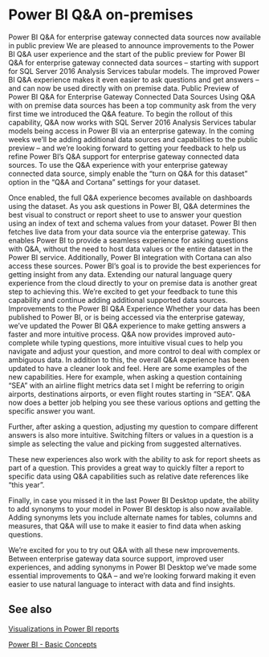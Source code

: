 ﻿<properties
   pageTitle="Power BI Q&A on-premises"
   description="Documentation on how to use Q&A on-premises."
   services="powerbi"
   documentationCenter=""
   authors="mihart"
   manager="mblythe"
   backup=""
   editor=""
   tags=""
   qualityFocus="no"
   qualityDate=""/>

<tags
   ms.service="powerbi"
   ms.devlang="NA"
   ms.topic="article"
   ms.tgt_pltfrm="NA"
   ms.workload="powerbi"
   ms.date="05/12/2016"
   ms.author="mihart"/>
# Power BI Q&A on-premises

Power BI Q&A for enterprise gateway connected data sources now available in public preview
We are pleased to announce improvements to the Power BI Q&A user experience and the start of the public preview for Power BI Q&A for enterprise gateway connected data sources – starting with support for SQL Server 2016 Analysis Services tabular models. The improved Power BI Q&A experience makes it even easier to ask questions and get answers – and can now be used directly with on premise data. 
Public Preview of Power BI Q&A for Enterprise Gateway Connected Data Sources
Using Q&A with on premise data sources has been a top community ask from the very first time we introduced the Q&A feature. To begin the rollout of this capability, Q&A now works with SQL Server 2016 Analysis Services tabular models being access in Power BI via an enterprise gateway. In the coming weeks we’ll be adding additional data sources and capabilities to the public preview – and we’re looking forward to getting your feedback to help us refine Power BI’s Q&A support for enterprise gateway connected data sources. 
To use the Q&A experience with your enterprise gateway connected data source, simply enable the “turn on Q&A for this dataset” option in the “Q&A and Cortana” settings for your dataset. 
 
Once enabled, the full Q&A experience becomes available on dashboards using the dataset. As you ask questions in Power BI, Q&A determines the best visual to construct or report sheet to use to answer your question using an index of text and schema values from your dataset. Power BI then fetches live data from your data source via the enterprise gateway. This enables Power BI to provide a seamless experience for asking questions with Q&A, without the need to host data values or the entire dataset in the Power BI service. Additionally, Power BI integration with Cortana can also access these sources. 
Power BI’s goal is to provide the best experiences for getting insight from any data. Extending our natural language query experience from the cloud directly to your on premise data is another great step to achieving this. We’re excited to get your feedback to tune this capability and continue adding additional supported data sources. 
Improvements to the Power BI Q&A Experience
Whether your data has been published to Power BI, or is being accessed via the enterprise gateway, we’ve updated the Power BI Q&A experience to make getting answers a faster and more intuitive process. Q&A now provides improved auto-complete while typing questions, more intuitive visual cues to help you navigate and adjust your question, and more control to deal with complex or ambiguous data. In addition to this, the overall Q&A experience has been updated to have a cleaner look and feel. Here are some examples of the new capabilities. 
Here for example, when asking a question containing “SEA” with an airline flight metrics data set I might be referring to origin airports, destinations airports, or even flight routes starting in “SEA”.  Q&A now does a better job helping you see these various options and getting the specific answer you want. 
 
Further, after asking a question, adjusting my question to compare different answers is also more intuitive. Switching filters or values in a question is a simple as selecting the value and picking from suggested alternatives. 
 
These new experiences also work with the ability to ask for report sheets as part of a question. This provides a great way to quickly filter a report to specific data using Q&A capabilities such as relative date references like “this year”. 
 
Finally, in case you missed it in the last Power BI Desktop update, the ability to add synonyms to your model in Power BI desktop is also now available. Adding synonyms lets you include alternate names for tables, columns and measures, that Q&A will use to make it easier to find data when asking questions. 
 
We’re excited for you to try out Q&A with all these new improvements. Between enterprise gateway data source support, improved user experiences, and adding synonyms in Power BI Desktop we’ve made some essential improvements to Q&A – and we’re looking forward making it even easier to use natural language to interact with data and find insights. 


## See also

[Visualizations in Power BI reports](powerbi-service-visualizations-for-reports.md)

[Power BI - Basic Concepts](powerbi-service-basic-concepts.md)
